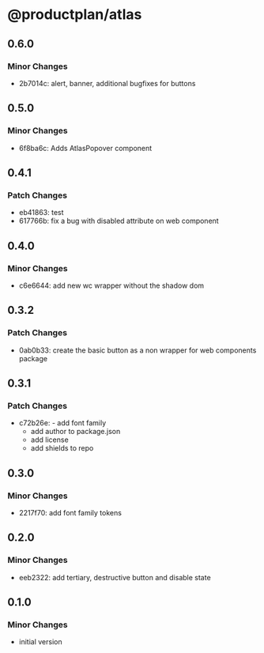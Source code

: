 # @productplan/atlas

## 0.6.0

### Minor Changes

- 2b7014c: alert, banner, additional bugfixes for buttons

## 0.5.0

### Minor Changes

- 6f8ba6c: Adds AtlasPopover component

## 0.4.1

### Patch Changes

- eb41863: test
- 617766b: fix a bug with disabled attribute on web component

## 0.4.0

### Minor Changes

- c6e6644: add new wc wrapper without the shadow dom

## 0.3.2

### Patch Changes

- 0ab0b33: create the basic button as a non wrapper for web components package

## 0.3.1

### Patch Changes

- c72b26e: - add font family
  - add author to package.json
  - add license
  - add shields to repo

## 0.3.0

### Minor Changes

- 2217f70: add font family tokens

## 0.2.0

### Minor Changes

- eeb2322: add tertiary, destructive button and disable state

## 0.1.0

### Minor Changes

- initial version
